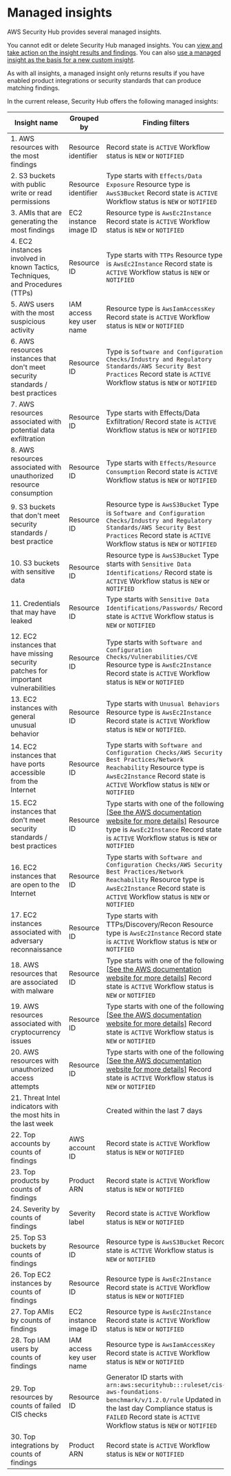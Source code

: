 # Managed insights<a name="securityhub-managed-insights"></a>

AWS Security Hub provides several managed insights\.

You cannot edit or delete Security Hub managed insights\. You can [view and take action on the insight results and findings](securityhub-insights-view-take-action.md)\. You can also [use a managed insight as the basis for a new custom insight](securityhub-custom-insights.md#securityhub-custom-insight-frrom-managed)\.

As with all insights, a managed insight only returns results if you have enabled product integrations or security standards that can produce matching findings\.

In the current release, Security Hub offers the following managed insights:


|  Insight name  |  Grouped by  |  Finding filters  | 
| --- | --- | --- | 
|  1\. AWS resources with the most findings  |  Resource identifier  |  Record state is `ACTIVE` Workflow status is `NEW` or `NOTIFIED`  | 
|  2\. S3 buckets with public write or read permissions  |  Resource identifier  |  Type starts with `Effects/Data Exposure` Resource type is `AwsS3Bucket` Record state is `ACTIVE` Workflow status is `NEW` or `NOTIFIED`  | 
|  3\. AMIs that are generating the most findings  |  EC2 instance image ID  |  Resource type is `AwsEc2Instance` Record state is `ACTIVE` Workflow status is `NEW` or `NOTIFIED`  | 
|  4\. EC2 instances involved in known Tactics, Techniques, and Procedures \(TTPs\)  |  Resource ID  |  Type starts with `TTPs` Resource type is `AwsEc2Instance` Record state is `ACTIVE` Workflow status is `NEW` or `NOTIFIED`  | 
|  5\. AWS users with the most suspicious activity  |  IAM access key user name  |  Resource type is `AwsIamAccessKey` Record state is `ACTIVE` Workflow status is `NEW` or `NOTIFIED`  | 
|  6\. AWS resources instances that don't meet security standards / best practices  |  Resource ID  |  Type is `Software and Configuration Checks/Industry and Regulatory Standards/AWS Security Best Practices` Record state is `ACTIVE` Workflow status is `NEW` or `NOTIFIED`  | 
|  7\. AWS resources associated with potential data exfiltration  |  Resource ID  |  Type starts with Effects/Data Exfiltration/ Record state is `ACTIVE` Workflow status is `NEW` or `NOTIFIED`  | 
|  8\. AWS resources associated with unauthorized resource consumption  |  Resource ID  |  Type starts with `Effects/Resource Consumption` Record state is `ACTIVE` Workflow status is `NEW` or `NOTIFIED`  | 
|  9\. S3 buckets that don't meet security standards / best practice  |  Resource ID  |  Resource type is `AwsS3Bucket` Type is `Software and Configuration Checks/Industry and Regulatory Standards/AWS Security Best Practices` Record state is `ACTIVE` Workflow status is `NEW` or `NOTIFIED`  | 
|  10\. S3 buckets with sensitive data  |  Resource ID  |  Resource type is `AwsS3Bucket` Type starts with `Sensitive Data Identifications/` Record state is `ACTIVE` Workflow status is `NEW` or `NOTIFIED`  | 
|  11\. Credentials that may have leaked  |  Resource ID  |  Type starts with `Sensitive Data Identifications/Passwords/` Record state is `ACTIVE` Workflow status is `NEW` or `NOTIFIED`  | 
|  12\. EC2 instances that have missing security patches for important vulnerabilities  |  Resource ID  |  Type starts with `Software and Configuration Checks/Vulnerabilities/CVE` Resource type is `AwsEc2Instance` Record state is `ACTIVE` Workflow status is `NEW` or `NOTIFIED`  | 
|  13\. EC2 instances with general unusual behavior  |  Resource ID  |  Type starts with `Unusual Behaviors` Resource type is `AwsEc2Instance` Record state is `ACTIVE` Workflow status is `NEW` or `NOTIFIED`\.  | 
|  14\. EC2 instances that have ports accessible from the Internet  |  Resource ID  |  Type starts with `Software and Configuration Checks/AWS Security Best Practices/Network Reachability` Resource type is `AwsEc2Instance` Record state is `ACTIVE` Workflow status is `NEW` or `NOTIFIED`  | 
|  15\. EC2 instances that don't meet security standards / best practices  |  Resource ID  |  Type starts with one of the following: [\[See the AWS documentation website for more details\]](http://docs.aws.amazon.com/securityhub/latest/userguide/securityhub-managed-insights.html) Resource type is `AwsEc2Instance` Record state is `ACTIVE` Workflow status is `NEW` or `NOTIFIED`  | 
|  16\. EC2 instances that are open to the Internet  |  Resource ID  |  Type starts with `Software and Configuration Checks/AWS Security Best Practices/Network Reachability` Resource type is `AwsEc2Instance` Record state is `ACTIVE` Workflow status is `NEW` or `NOTIFIED`  | 
|  17\. EC2 instances associated with adversary reconnaissance  |  Resource ID  |  Type starts with TTPs/Discovery/Recon Resource type is `AwsEc2Instance` Record state is `ACTIVE` Workflow status is `NEW` or `NOTIFIED`  | 
|  18\. AWS resources that are associated with malware  |  Resource ID  |  Type starts with one of the following: [\[See the AWS documentation website for more details\]](http://docs.aws.amazon.com/securityhub/latest/userguide/securityhub-managed-insights.html) Record state is `ACTIVE` Workflow status is `NEW` or `NOTIFIED`  | 
|  19\. AWS resources associated with cryptocurrency issues  |  Resource ID  |  Type starts with one of the following: [\[See the AWS documentation website for more details\]](http://docs.aws.amazon.com/securityhub/latest/userguide/securityhub-managed-insights.html) Record state is `ACTIVE` Workflow status is `NEW` or `NOTIFIED`  | 
|  20\. AWS resources with unauthorized access attempts  |  Resource ID  |  Type starts with one of the following: [\[See the AWS documentation website for more details\]](http://docs.aws.amazon.com/securityhub/latest/userguide/securityhub-managed-insights.html) Record state is `ACTIVE` Workflow status is `NEW` or `NOTIFIED`  | 
|  21\. Threat Intel indicators with the most hits in the last week  |   |  Created within the last 7 days  | 
|  22\. Top accounts by counts of findings  |  AWS account ID  |  Record state is `ACTIVE` Workflow status is `NEW` or `NOTIFIED`  | 
|  23\. Top products by counts of findings  |  Product ARN  |  Record state is `ACTIVE` Workflow status is `NEW` or `NOTIFIED`  | 
|  24\. Severity by counts of findings  |  Severity label  |  Record state is `ACTIVE` Workflow status is `NEW` or `NOTIFIED`  | 
|  25\. Top S3 buckets by counts of findings  |  Resource ID  |  Resource type is `AwsS3Bucket` Record state is `ACTIVE` Workflow status is `NEW` or `NOTIFIED`  | 
|  26\. Top EC2 instances by counts of findings  |  Resource ID  |  Resource type is `AwsEc2Instance` Record state is `ACTIVE` Workflow status is `NEW` or `NOTIFIED`  | 
|  27\. Top AMIs by counts of findings  |  EC2 instance image ID  |  Resource type is `AwsEc2Instance` Record state is `ACTIVE` Workflow status is `NEW` or `NOTIFIED`  | 
|  28\. Top IAM users by counts of findings  |  IAM access key user name  |  Resource type is `AwsIamAccessKey` Record state is `ACTIVE` Workflow status is `NEW` or `NOTIFIED`  | 
|  29\. Top resources by counts of failed CIS checks  |  Resource ID  |  Generator ID starts with `arn:aws:securityhub:::ruleset/cis-aws-foundations-benchmark/v/1.2.0/rule` Updated in the last day Compliance status is `FAILED` Record state is `ACTIVE` Workflow status is `NEW` or `NOTIFIED`  | 
|  30\. Top integrations by counts of findings  |  Product ARN  |  Record state is `ACTIVE` Workflow status is `NEW` or `NOTIFIED`  | 